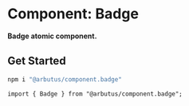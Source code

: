 # Component: Badge

**Badge atomic component.**

## Get Started

```sh
npm i "@arbutus/component.badge"
```

```
import { Badge } from "@arbutus/component.badge";
```
